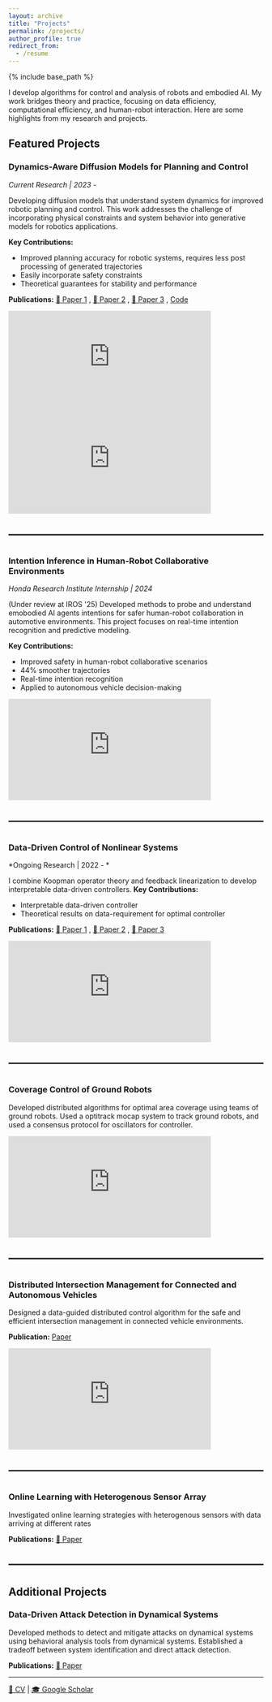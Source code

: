 ```yaml
---
layout: archive
title: "Projects"
permalink: /projects/
author_profile: true
redirect_from:
  - /resume
---
```


{% include base_path %}

I develop algorithms for control and analysis of robots and embodied AI. My work bridges theory and practice, focusing on data efficiency, computational efficiency, and human-robot interaction. Here are some highlights from my research and projects.

## Featured Projects

### Dynamics-Aware Diffusion Models for Planning and Control
*Current Research | 2023 -*

Developing diffusion models that understand system dynamics for improved robotic planning and control. This work addresses the challenge of incorporating physical constraints and system behavior into generative models for robotics applications.

**Key Contributions:**
- Improved planning accuracy for robotic systems, requires less post processing of generated trajectories
- Easily incorporate safety constraints
- Theoretical guarantees for stability and performance

**Publications:** [📄 Paper 1](https://arxiv.org/pdf/2504.00236) , [📄 Paper 2](https://arxiv.org/pdf/2504.09836) ,  [📄 Paper 3](https://ieeexplore.ieee.org/stamp/stamp.jsp?arnumber=10886071) , [Code](https://github.com/darshangm/diffusion-nonlinear-control) 

<iframe width="400" height="200" 
        src="https://www.youtube.com/embed/3qQoxwMP33M" 
        title="Swarm control with dynamics-aware diffusion" 
        frameborder="0" 
        allow="accelerometer; autoplay; clipboard-write; encrypted-media; gyroscope; picture-in-picture; web-share" 
        allowfullscreen>
</iframe>

<iframe width="400" height="200"
        src="https://www.youtube.com/embed/tbaFg1HthMo" 
        title="Deployment on multiple Husky robots" 
        frameborder="0" 
        allow="accelerometer; autoplay; clipboard-write; encrypted-media; gyroscope; picture-in-picture; web-share" 
        allowfullscreen>
</iframe>

<hr style="border: none; height: 3px; background-color: #333; margin: 40px 0;">

### Intention Inference in Human-Robot Collaborative Environments
*Honda Research Institute Internship | 2024*

(Under review at IROS '25) Developed methods to probe and understand emobodied AI agents intentions for safer human-robot collaboration in automotive environments. This project focuses on real-time intention recognition and predictive modeling.

**Key Contributions:**
- Improved safety in human-robot collaborative scenarios 
- 44% smoother trajectories
- Real-time intention recognition 
- Applied to autonomous vehicle decision-making 

<iframe width="400" height="200" 
        src="https://www.youtube.com/embed/GBGBFXxoEmM" 
        title="Active probing based motion planning" 
        frameborder="0" 
        allow="accelerometer; autoplay; clipboard-write; encrypted-media; gyroscope; picture-in-picture; web-share" 
        allowfullscreen>
</iframe>
 
<hr style="border: none; height: 3px; background-color: #333; margin: 40px 0;">

### Data-Driven Control of Nonlinear Systems
*Ongoing Research | 2022 - *

I combine Koopman operator theory and feedback linearization to develop interpretable data-driven controllers.
**Key Contributions:**
- Interpretable data-driven controller
- Theoretical results on data-requirement for optimal controller


**Publications:** [📄 Paper 1](https://ieeexplore.ieee.org/abstract/document/10565947) , [📄 Paper 2](https://arxiv.org/pdf/2308.11229) , [📄 Paper 3](https://ieeexplore.ieee.org/stamp/stamp.jsp?arnumber=10383720)   

<iframe width="400" height="200"
        src="https://www.youtube.com/embed/zHBFvQXijQk" 
        title="Active probing based motion planning" 
        frameborder="0" 
        allow="accelerometer; autoplay; clipboard-write; encrypted-media; gyroscope; picture-in-picture; web-share" 
        allowfullscreen>
</iframe>

<hr style="border: none; height: 3px; background-color: #333; margin: 40px 0;">

### Coverage Control of Ground Robots

Developed distributed algorithms for optimal area coverage using teams of ground robots. Used a optitrack mocap system to track ground robots, and used a consensus protocol for oscillators for controller.

<iframe width="400" height="200" 
        src="https://www.youtube.com/embed/KYLpdI5PiXY" 
        title="Live demo of coverage control with multiple ground robots" 
        frameborder="0" 
        allow="accelerometer; autoplay; clipboard-write; encrypted-media; gyroscope; picture-in-picture; web-share" 
        allowfullscreen>
</iframe>

<hr style="border: none; height: 3px; background-color: #333; margin: 40px 0;">

### Distributed Intersection Management for Connected and Autonomous Vehicles

Designed a data-guided distributed control algorithm for the safe and efficient intersection management in connected vehicle environments.

**Publication:** [Paper](https://ieeexplore.ieee.org/stamp/stamp.jsp?arnumber=9867733) 

<iframe width="400" height="200"
        src="https://www.youtube.com/embed/QfIfFiEhi_g" 
        title="Live demo of coverage control with multiple ground robots" 
        frameborder="0" 
        allow="accelerometer; autoplay; clipboard-write; encrypted-media; gyroscope; picture-in-picture; web-share" 
        allowfullscreen>
</iframe>

<hr style="border: none; height: 3px; background-color: #333; margin: 40px 0;">

### Online Learning with Heterogenous Sensor Array

Investigated online learning strategies with heterogenous sensors with data arriving at different rates

**Publications:** [📄 Paper](https://arxiv.org/pdf/2312.05432)

<hr style="border: none; height: 3px; background-color: #333; margin: 40px 0;">

## Additional Projects

### Data-Driven Attack Detection in Dynamical Systems

Developed methods to detect and mitigate attacks on dynamical systems using behavioral analysis tools from dynamical systems. Established a tradeoff between system identification and direct attack detection.


**Publications:** [📄 Paper](https://ieeexplore.ieee.org/stamp/stamp.jsp?arnumber=9993195)

---

[📄 CV](https://darshangm.github.io/files/CV) | [🎓 Google Scholar](https://scholar.google.com/citations?user=FYkk5xUAAAAJ&hl=en)